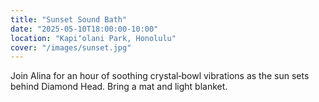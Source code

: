 ```yaml
---
title: "Sunset Sound Bath"
date: "2025-05-10T18:00:00-10:00"
location: "Kapiʻolani Park, Honolulu"
cover: "/images/sunset.jpg"
---
```


Join Alina for an hour of soothing crystal‑bowl vibrations as the sun sets behind Diamond Head.
Bring a mat and light blanket. 